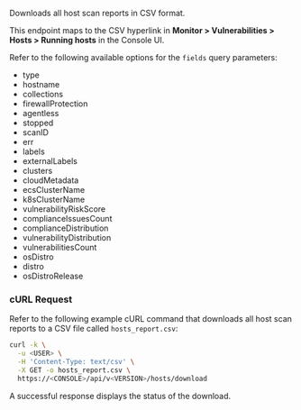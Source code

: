 Downloads all host scan reports in CSV format.

This endpoint maps to the CSV hyperlink in **Monitor > Vulnerabilities > Hosts > Running hosts** in the Console UI.

Refer to the following available options for the `fields` query parameters:
* type
* hostname
* collections
* firewallProtection
* agentless
* stopped
* scanID
* err
* labels
* externalLabels
* clusters
* cloudMetadata
* ecsClusterName
* k8sClusterName
* vulnerabilityRiskScore
* complianceIssuesCount
* complianceDistribution
* vulnerabilityDistribution
* vulnerabilitiesCount
* osDistro
* distro
* osDistroRelease

### cURL Request

Refer to the following example cURL command that downloads all host scan reports to a CSV file called `hosts_report.csv`:

```bash
curl -k \
  -u <USER> \
  -H 'Content-Type: text/csv' \
  -X GET -o hosts_report.csv \
  https://<CONSOLE>/api/v<VERSION>/hosts/download
```

A successful response displays the status of the download.

